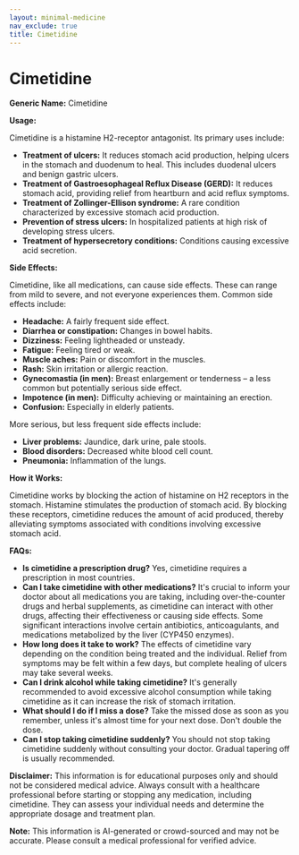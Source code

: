 ```yaml
---
layout: minimal-medicine
nav_exclude: true
title: Cimetidine
---
```


# Cimetidine

**Generic Name:** Cimetidine

**Usage:**

Cimetidine is a histamine H2-receptor antagonist.  Its primary uses include:

* **Treatment of ulcers:** It reduces stomach acid production, helping ulcers in the stomach and duodenum to heal. This includes duodenal ulcers and benign gastric ulcers.
* **Treatment of Gastroesophageal Reflux Disease (GERD):** It reduces stomach acid, providing relief from heartburn and acid reflux symptoms.
* **Treatment of Zollinger-Ellison syndrome:** A rare condition characterized by excessive stomach acid production.
* **Prevention of stress ulcers:** In hospitalized patients at high risk of developing stress ulcers.
* **Treatment of hypersecretory conditions:** Conditions causing excessive acid secretion.


**Side Effects:**

Cimetidine, like all medications, can cause side effects. These can range from mild to severe, and not everyone experiences them. Common side effects include:

* **Headache:** A fairly frequent side effect.
* **Diarrhea or constipation:** Changes in bowel habits.
* **Dizziness:** Feeling lightheaded or unsteady.
* **Fatigue:** Feeling tired or weak.
* **Muscle aches:** Pain or discomfort in the muscles.
* **Rash:** Skin irritation or allergic reaction.
* **Gynecomastia (in men):**  Breast enlargement or tenderness – a less common but potentially serious side effect.
* **Impotence (in men):** Difficulty achieving or maintaining an erection.
* **Confusion:** Especially in elderly patients.

More serious, but less frequent side effects include:

* **Liver problems:** Jaundice, dark urine, pale stools.
* **Blood disorders:** Decreased white blood cell count.
* **Pneumonia:**  Inflammation of the lungs.


**How it Works:**

Cimetidine works by blocking the action of histamine on H2 receptors in the stomach. Histamine stimulates the production of stomach acid. By blocking these receptors, cimetidine reduces the amount of acid produced, thereby alleviating symptoms associated with conditions involving excessive stomach acid.


**FAQs:**

* **Is cimetidine a prescription drug?**  Yes, cimetidine requires a prescription in most countries.
* **Can I take cimetidine with other medications?**  It's crucial to inform your doctor about all medications you are taking, including over-the-counter drugs and herbal supplements, as cimetidine can interact with other drugs, affecting their effectiveness or causing side effects.  Some significant interactions involve certain antibiotics, anticoagulants, and medications metabolized by the liver (CYP450 enzymes).
* **How long does it take to work?**  The effects of cimetidine vary depending on the condition being treated and the individual.  Relief from symptoms may be felt within a few days, but complete healing of ulcers may take several weeks.
* **Can I drink alcohol while taking cimetidine?**  It's generally recommended to avoid excessive alcohol consumption while taking cimetidine as it can increase the risk of stomach irritation.
* **What should I do if I miss a dose?**  Take the missed dose as soon as you remember, unless it's almost time for your next dose. Don't double the dose.
* **Can I stop taking cimetidine suddenly?**  You should not stop taking cimetidine suddenly without consulting your doctor.  Gradual tapering off is usually recommended.


**Disclaimer:** This information is for educational purposes only and should not be considered medical advice.  Always consult with a healthcare professional before starting or stopping any medication, including cimetidine. They can assess your individual needs and determine the appropriate dosage and treatment plan.


**Note:** This information is AI-generated or crowd-sourced and may not be accurate. Please consult a medical professional for verified advice.